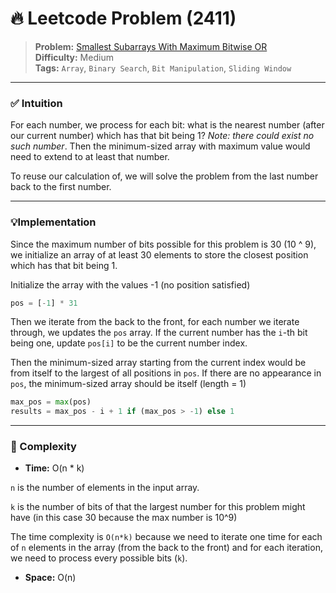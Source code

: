 # 🔥 Leetcode Problem (2411)

> **Problem:** [Smallest Subarrays With Maximum Bitwise OR](https://leetcode.com/problems/smallest-subarrays-with-maximum-bitwise-or/)<br />
> **Difficulty:** Medium<br/>
> **Tags:** `Array`, `Binary Search`, `Bit Manipulation`, `Sliding Window`

---

### ✅ Intuition

For each number, we process for each bit: what is the nearest number (after our current number) which has that bit being 1? *Note: there could exist no such number*. Then the minimum-sized array with maximum value would need to extend to at least that number.

To reuse our calculation of, we will solve the problem from the last number back to the first number.

---

### 💡Implementation

Since the maximum number of bits possible for this problem is 30 (10 ^ 9), we initialize an array of at least 30 elements to store the closest position which has that bit being 1.

Initialize the array with the values -1 (no position satisfied)

```python
pos = [-1] * 31
```

Then we iterate from the back to the front, for each number we iterate through, we updates the `pos` array. If the current number has the `i`-th bit being one, update `pos[i]` to be the current number index.

Then the minimum-sized array starting from the current index would be from itself to the largest of all positions in `pos`. If there are no appearance in `pos`, the minimum-sized array should be itself (length = 1)

```py
max_pos = max(pos)
results = max_pos - i + 1 if (max_pos > -1) else 1
```

---

### 🧪 Complexity

- **Time:** O(n * k)

`n` is the number of elements in the input array.

`k` is the number of bits of that the largest number for this problem might have (in this case 30 because the max number is 10^9)

The time complexity is `O(n*k)` because we need to iterate one time for each of `n` elements in the array (from the back to the front) and for each iteration, we need to process every possible bits (`k`).

- **Space:** O(n)